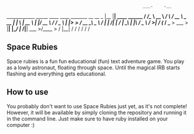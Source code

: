                                                         ___.    .__                 
  ____________  _____     ____    ____   _______  __ __ \_ |__  |__|  ____    ______
 /  ___/\____ \ \__  \  _/ ___\ _/ __ \  \_  __ \|  |  \ | __ \ |  |_/ __ \  /  ___/
 \___ \ |  |_> > / __ \_\  \___ \  ___/   |  | \/|  |  / | \_\ \|  |\  ___/  \___ \ 
/____  >|   __/ (____  / \___  > \___  >  |__|   |____/  |___  /|__| \___  >/____  >
     \/ |__|         \/      \/      \/                      \/          \/      \/ 


## Space Rubies

Space rubies is a fun fun educational (fun) text adventure game. You play as a lowly astronaut, floating through space. Until the magical IRB starts flashing and everything gets educational.

## How to use

You probably don't want to use Space Rubies just yet, as it's not complete! However, it will be available by simply cloning the repository and running it in the command line. Just make sure to have ruby installed on your computer :)

